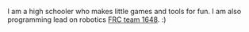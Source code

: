 I am a high schooler who makes little games and tools for fun. I am also programming lead on robotics [FRC team 1648](https://github.com/midtownrobotics). :)

